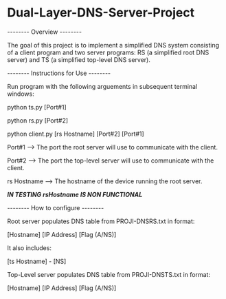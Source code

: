 # Dual-Layer-DNS-Server-Project

-------- Overview --------  

The goal of this project is to implement a simplified DNS system consisting of a client program and two server programs: RS (a simplified root DNS server) and TS (a simplified top-level DNS server).

-------- Instructions for Use --------

Run program with the following arguements in subsequent terminal windows:

python ts.py [Port#1]

python rs.py [Port#2]

python client.py [rs Hostname] [Port#2] [Port#1] 


Port#1 --> The port the root server will use to communicate with the client.

Port#2 --> The port the top-level server will use to communicate with the client.

rs Hostname --> The hostname of the device running the root server.

*****IN TESTING rsHostname IS NON FUNCTIONAL*****

-------- How to configure --------

Root server populates DNS table from PROJI-DNSRS.txt in format:

[Hostname] [IP Address] [Flag (A/NS)]

It also includes:

[ts Hostname] - [NS]

Top-Level server populates DNS table from PROJI-DNSTS.txt in format:

[Hostname] [IP Address] [Flag (A/NS)]

